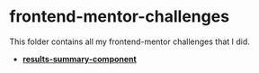 # frontend-mentor-challenges
This folder contains all my frontend-mentor challenges that I did. 
* [**results-summary-component**](../results-summary-component-main/index.html)
